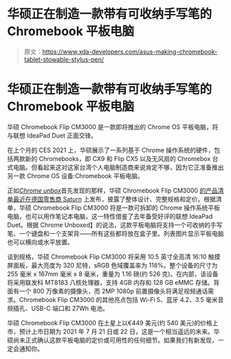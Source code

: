 # 华硕正在制造一款带有可收纳手写笔的 Chromebook 平板电脑

> 原文：<https://www.xda-developers.com/asus-making-chromebook-tablet-stowable-stylus-pen/>

# 华硕正在制造一款带有可收纳手写笔的 Chromebook 平板电脑

华硕 Chromebook Flip CM3000 是一款即将推出的 Chrome OS 平板电脑，将与联想 IdeaPad Duet 正面交锋。

在上个月的 CES 2021 上，华硕展示了一系列基于 Chrome 操作系统的硬件，包括两款新的 Chromebooks，即 CX9 和 Flip CX5 以及无风扇的 Chromebox 台式电脑。但看起来这对这家台湾个人电脑制造商来说肯定不够，因为它正准备推出另一款 Chrome OS 设备:Chromebook 平板电脑。

正如[*Chrome unbox*](https://chromeunboxed.com/asus-chromebook-flip-cm3000-tablet-detachable-mediatek#jp-carousel-39926)首先发现的那样，华硕 Chromebook Flip CM3000 [的产品清单最近在德国零售商 Saturn](https://www.saturn.de/de/product/_asus-chromebook-cm3000dva-ht0011-2706711.html?__cf_chl_captcha_tk__=e7c6e0255269d16e7babef3d10753f6f6aee3e0a-1612181313-0-AZtgMVQ43KehFSJFa9JnhezCXoSADlkeylf0TkVgP9y0o21gb2_Ret0tA0ryO1JctohzYdLMUiQ8p5AQgd0q9hLifm8DHFbnUmhuWqmdY5qtCRcZwniBHTmrbC_XCaTaiak8WHYqoHj6O17ZWzpGUbcd-QYG0aA5goHLlwweiLZjmp2cbKlmFHTxivnjrYTQeU8-o3I-ErxCj9PBNNuFo5QFC-uA79Viv9cigRTodisEyWZfkDeXkKzFfB4oDB0Sgok15sfI9Vlhmv2VQHBnbDZhuqbEVhCnjj_CePRQEkVgolGV2cD7-bk-0nqDK-FOC8AtkeKbtyARO2UyADZNF4Ys4SFqUHF-GU1qUJSx88oxSW2bhLZClqPiilpeqsBGSuXmU0WWEackwkEnV7eeY9_0s6s1Rc5GRkjkE-YVBBLIzQZ8-xwjR85lT7TSEWIrZWVE1Ypd-5mhTfLWu7s9-IxN9lnn3xTu3ct7pF5oxNHZYVsg5f7oZqPntLs87e_0QajBynllHSlubx2nf9VnNO7G3uKbyOGd2oabhfrEq1vhAd5x1lRBEJZyEnpTK1Y7uzlrdQKwJKl8AINfPrmzd0q1-Zwze-pz_YZuHslTlVS0XD9nTEQaN-roKtDvtgmJMOL3fTv2v9ZxVflJi3x-1VE9UdgciOEwJa30c0ebDHwa) 上发布，披露了整体设计、完整规格和定价。根据清单，华硕 Chromebook Flip CM3000 将是一款可拆卸的 Chrome 操作系统平板电脑，也可以用作笔记本电脑，这一特性借鉴了去年备受好评的联想 IdeaPad Duet。根据 Chrome Unboxed】的说法，这款平板电脑将支持一个可收纳的手写笔、一个键盘和一个支架背——所有这些都将放在盒子里。列表图片显示平板电脑也可以横向或水平放置。

谈到规格，华硕 Chromebook Flip CM3000 将采用 10.5 英寸全高清 16:10 触摸屏面板，最大亮度为 320 尼特，sRGB 色域覆盖率为 118%。整个设备的尺寸为 255 毫米 x 167mm 毫米 x 8 毫米，重量为 1.16 磅(约 526 克)。在内部，该设备将采用联发科 MT8183 八核处理器，支持 4GB 内存和 128 GB eMMC 存储。背面有一个 800 万像素的摄像头，而 2MP 1080p 前置摄像头将满足视频通话需求。Chromebook Flip CM3000 的其他亮点包括 Wi-Fi 5、蓝牙 4.2、3.5 毫米音频插孔、USB-C 端口和 27Wh 电池。

华硕 Chromebook Flip CM3000 在土星上以€449 美元(约 540 美元)的价格上市，预计上市日期为 2021 年 7 月 21 日或 22 日，这是一个相当遥远的未来。华硕尚未正式确认这款平板电脑的定价或可用性的任何细节。如果我们有新发现，一定会通知你。